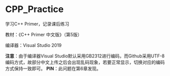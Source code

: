 # CPP_Practice
学习C++ Primer，记录课后练习

教材：《C++ Primer 中文版》（第5版）

编译器：Visual Studio 2019

**注意**：由于编译器Visual Studio默认采用GB2312进行编码，而Github采用UTF-8编码方式，故部分中文上传之后会出现乱码现象，若要正常显示，切换对应的编码方式保持一致即可。
**PIN**：此问题在第6章发现。

